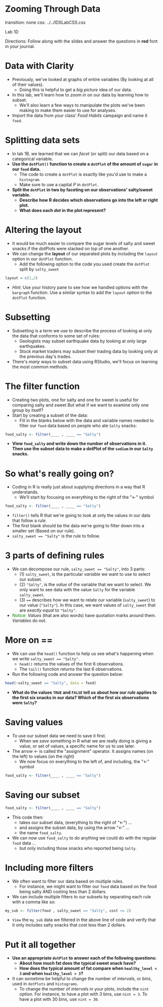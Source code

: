 Zooming Through Data
========================
transition: none
css: ../../IDSLabCSS.css

Lab 1D

Directions: Follow along with the slides and answer the questions in **red** font in your journal.



Data with Clarity
=================

- Previously, we've looked at graphs of entire variables (By looking at all of their values).
    - Doing this is helpful to get a _big picture_ idea of our data.
- In this lab, we'll learn how to _zoom in_ on our data by learning how to subset.
    - We'll also learn a few ways to manipulate the plots we've been making to make them easier to use for analyses.
- Import the data from your class' _Food Habits_ campaign and name it `food`.


Splitting data sets
==============================

- In lab 1B, we learned that we can _facet_ (or split) our data based on a categorical variable.
- **Use the `dotPlot()` function to create a `dotPlot` of the amount of `sugar` in our `food` data.**
    - The code to create a `dotPlot` is exactly like you'd use to make a `histogram`.
    - Make sure to use a capital _P_ in `dotPlot`.
- **Split the `dotPlot` in two by faceting on our observations' salty/sweet variable.**
    - **Describe how R decides which observations go into the left or right plot.**
    - **What does each _dot_ in the plot represent?**

Altering the layout
==============================

- It would be much easier to compare the sugar levels of salty and sweet snacks if the dotPlots were stacked on top of one another.
- We can change the **layout** of our separated plots by including the `layout` option in our `dotPlot` function. 
    - Add the following option to the code you used create the `dotPlot` split by `salty_sweet` 

```r
layout = c(1,2)
```
- _Hint_: Use your history pane to see how we handled options with the `bargraph` function. Use a similar syntax to add the `layout` option to the `dotPlot` function.


Subsetting
=====================

- Subsetting is a term we use to describe the process of looking at only the data that conforms to some set of rules:
    - Geologists may subset earthquake data by looking at only large earthquakes.
    - Stock market traders may subset their trading data by looking only at the previous day's trades.
- There's _many_ ways to subset data using RStudio, we'll focus on learning the most common methods.  
  
The filter function
=========================

- Creating two plots, one for salty and one for sweet is useful for comparing salty and sweet But what if we want to examine only one group by itself?
- Start by creating a subset of the data:
    - Fill in the blanks below with the data and variable names needed to filter our `food` data based on people who ate `Salty` snacks:

```r
food_salty <- filter(____ , ____ == "Salty")
```
- **View `food_salty` and write down the number of observations in it. Then use the subset data to make a dotPlot of the `sodium` in our `Salty` snacks.**


So what's really going on?
==========================

- Coding in R is really just about supplying directions in a way that R understands. 
    - We'll start by focusing on everything to the right of the "<-" symbol

```r
food_salty <- filter(____ , ____ == "Salty")
```
- `filter()` tells R that we're going to look at only the values in our data that follow a _rule_.
- The first blank should be the data we're going to filter down into a smaller set (Based on our rule).
- `salty_sweet == "Salty"` is the rule to follow.

3 parts of defining rules
============================

- We can decompose our rule, `salty_sweet == "Salty"`, into 3 parts:
    - (1) `salty_sweet`, is the particular _variable_ we want to use to select our subset.
    - (2) `"Salty"`, is the _value_ of the variable that we want to select. We only want to see data with the value `Salty` for the variable `salty_sweet`.
    - (3) `==`  describes how we want to relate our variable (`salty_sweet`) to our value (`"Salty"`). In this case, we want values of `salty_sweet` that are _exactly equal_ to `"Salty"`.
- <font color="green">Notice:</font> _Values_ (that are also words) have quotation marks around them. _Variables_ do not.


More on ==
======================

- We can use the `head()` function to help us see what's happening when we write `salty_sweet == "Salty"`.
    - `head()` returns the values of the first 6 observations.
    - The `tail()` function returns the last 6 observations.
- Run the following code and answer the question below:

```r
head(~salty_sweet == "Salty", data = food)
```
- **What do the values `TRUE` and `FALSE` tell us about how our _rule_ applies to the first six snacks in our data? Which of the first six observations were `Salty`?**

Saving values
==================

- To use our subset data we need to save it first.
    - When we _save_ something in R what we are really doing is giving a value, or set of values, a specific name for us to use later.
- The arrow <- is called the "assignment" operator. It assigns names (on the left) to values (on the right)
    - We now focus on everything to the left of, and including, the "<-" symbol

```r
food_salty <- filter(____ , ____ == "Salty")
```

Saving our subset
================


```r
food_salty <- filter(____ , ____ == "Salty")
```

- This code then: 
    - takes our subset data, (everything to the right of "<-") ...
    - and assigns the subset data, by using the arrow "<-" ...
    - the name `food_salty`.
- We can now use `food_salty` to do anything we could do with the regular `food` data ...
    - but only including those snacks who reported being `Salty`.
    
Including more filters
===

- We often want to filter our data based on multiple rules.
    - For instance, we might want to filter our `food` data based on the food being salty AND costing less than 2 dollars.
- We can include multiple filters to our subsets by separating each rule with a comma like so:


```r
my_sub <- filter(food , salty_sweet == "Salty", cost <= 2)
```

- `View`  the  `my_sub` data we filtered in the above line of code and verify that it only includes salty snacks that cost less than 2 dollars.

Put it all together
===================

- **Use an appropriate `dotPlot` to answer each of the following questions:**
    - **About how much fat does the typical sweet snack have?**
    - **How does the typical amount of fat compare when `healthy_level < 3` and when `healthy_level > 3`?**
- It can sometime be helpful to change the number of _intervals_, or _bins_, used in `dotPlots` and `histograms`.
    - To change the number of _intervals_ in your plots, include the `nint` option. For instance, to have a plot with 3 bins, use `nint = 3`. To have a plot with 30 bins, use `nint = 30`.
